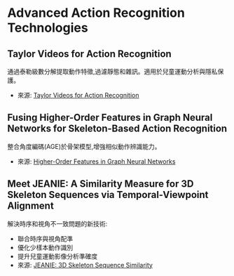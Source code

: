# Advanced Action Recognition Technologies

## Taylor Videos for Action Recognition

通過泰勒級數分解提取動作特徵,過濾靜態和雜訊。適用於兒童運動分析與隱私保護。

- 來源: [Taylor Videos for Action Recognition](https://arxiv.org/abs/2402.03019v4)

## Fusing Higher-Order Features in Graph Neural Networks for Skeleton-Based Action Recognition

整合角度編碼(AGE)於骨架模型,增強相似動作辨識能力。

- 來源: [Higher-Order Features in Graph Neural Networks](https://doi.org/gt6h5g)

## Meet JEANIE: A Similarity Measure for 3D Skeleton Sequences via Temporal-Viewpoint Alignment

解決時序和視角不一致問題的新技術:

- 聯合時序與視角配準
- 優化少樣本動作識別
- 提升兒童運動影像分析準確度
- 來源: [JEANIE: 3D Skeleton Sequence Similarity](https://doi.org/gt483p)